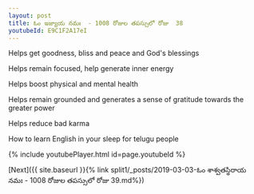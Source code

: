 ```yaml
---
layout: post
title: ఓం ఇజ్యాయ నమః  - 1008 రోజుల తపస్సులో రోజు  38
youtubeId: E9C1F2A17eI
---
```

 
 
Helps get goodness, bliss and peace and God's blessings
 
Helps remain focused, help generate inner energy 
 
Helps boost physical and mental health 
 
Helps remain grounded and generates a sense of gratitude towards the greater power 
 
Helps reduce bad karma
 
How to learn English in your sleep for telugu people
 
 
 
 


{% include youtubePlayer.html id=page.youtubeId %}
 
[Next]({{ site.baseurl }}{% link split1/_posts/2019-03-03-ఓం శాశ్వతస్థిరాయ నమః  - 1008 రోజుల తపస్సులో రోజు  39.md%})
 
